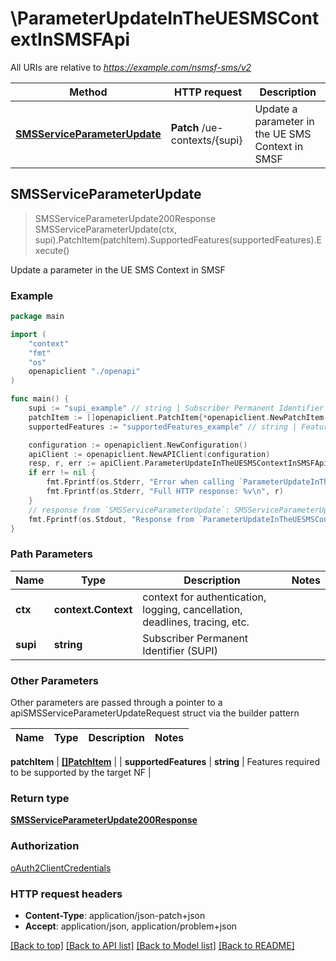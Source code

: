 # \ParameterUpdateInTheUESMSContextInSMSFApi

All URIs are relative to *https://example.com/nsmsf-sms/v2*

Method | HTTP request | Description
------------- | ------------- | -------------
[**SMSServiceParameterUpdate**](ParameterUpdateInTheUESMSContextInSMSFApi.md#SMSServiceParameterUpdate) | **Patch** /ue-contexts/{supi} | Update a parameter in the UE SMS Context in SMSF



## SMSServiceParameterUpdate

> SMSServiceParameterUpdate200Response SMSServiceParameterUpdate(ctx, supi).PatchItem(patchItem).SupportedFeatures(supportedFeatures).Execute()

Update a parameter in the UE SMS Context in SMSF

### Example

```go
package main

import (
    "context"
    "fmt"
    "os"
    openapiclient "./openapi"
)

func main() {
    supi := "supi_example" // string | Subscriber Permanent Identifier (SUPI)
    patchItem := []openapiclient.PatchItem{*openapiclient.NewPatchItem(*openapiclient.NewPatchOperation(), "Path_example")} // []PatchItem | 
    supportedFeatures := "supportedFeatures_example" // string | Features required to be supported by the target NF (optional)

    configuration := openapiclient.NewConfiguration()
    apiClient := openapiclient.NewAPIClient(configuration)
    resp, r, err := apiClient.ParameterUpdateInTheUESMSContextInSMSFApi.SMSServiceParameterUpdate(context.Background(), supi).PatchItem(patchItem).SupportedFeatures(supportedFeatures).Execute()
    if err != nil {
        fmt.Fprintf(os.Stderr, "Error when calling `ParameterUpdateInTheUESMSContextInSMSFApi.SMSServiceParameterUpdate``: %v\n", err)
        fmt.Fprintf(os.Stderr, "Full HTTP response: %v\n", r)
    }
    // response from `SMSServiceParameterUpdate`: SMSServiceParameterUpdate200Response
    fmt.Fprintf(os.Stdout, "Response from `ParameterUpdateInTheUESMSContextInSMSFApi.SMSServiceParameterUpdate`: %v\n", resp)
}
```

### Path Parameters


Name | Type | Description  | Notes
------------- | ------------- | ------------- | -------------
**ctx** | **context.Context** | context for authentication, logging, cancellation, deadlines, tracing, etc.
**supi** | **string** | Subscriber Permanent Identifier (SUPI) | 

### Other Parameters

Other parameters are passed through a pointer to a apiSMSServiceParameterUpdateRequest struct via the builder pattern


Name | Type | Description  | Notes
------------- | ------------- | ------------- | -------------

 **patchItem** | [**[]PatchItem**](PatchItem.md) |  | 
 **supportedFeatures** | **string** | Features required to be supported by the target NF | 

### Return type

[**SMSServiceParameterUpdate200Response**](SMSServiceParameterUpdate200Response.md)

### Authorization

[oAuth2ClientCredentials](../README.md#oAuth2ClientCredentials)

### HTTP request headers

- **Content-Type**: application/json-patch+json
- **Accept**: application/json, application/problem+json

[[Back to top]](#) [[Back to API list]](../README.md#documentation-for-api-endpoints)
[[Back to Model list]](../README.md#documentation-for-models)
[[Back to README]](../README.md)


